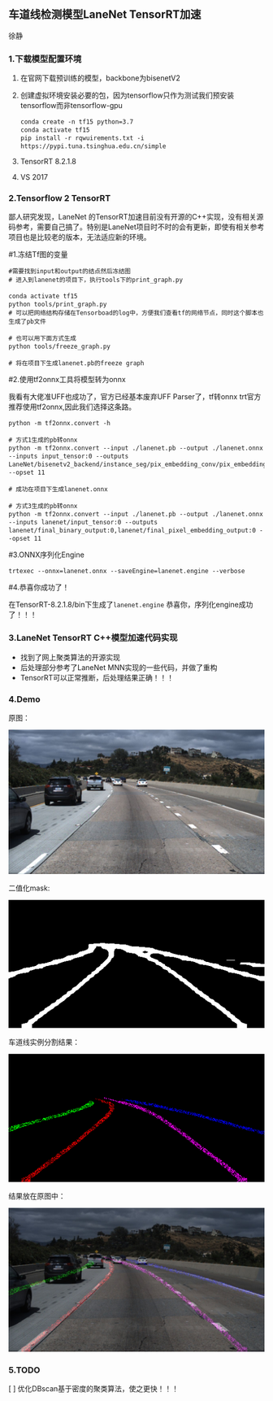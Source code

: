 ## 车道线检测模型LaneNet TensorRT加速

徐静

### 1.下载模型配置环境

1. 在官网下载预训练的模型，backbone为bisenetV2

2. 创建虚拟环境安装必要的包，因为tensorflow只作为测试我们预安装tensorflow而非tensorflow-gpu

   ```shell
   conda create -n tf15 python=3.7
   conda activate tf15
   pip install -r rqwuirements.txt -i https://pypi.tuna.tsinghua.edu.cn/simple
   ```


3. TensorRT 8.2.1.8

4. VS 2017

### 2.Tensorflow 2 TensorRT

鄙人研究发现，LaneNet 的TensorRT加速目前没有开源的C++实现，没有相关源码参考，需要自己搞了。特别是LaneNet项目时不时的会有更新，即使有相关参考项目也是比较老的版本，无法适应新的环境。

#1.冻结Tf图的变量

```shell
#需要找到input和output的结点然后冻结图
# 进入到lanenet的项目下，执行tools下的print_graph.py

conda activate tf15
python tools/print_graph.py
# 可以把网络结构存储在Tensorboad的log中，方便我们查看tf的网络节点，同时这个脚本也生成了pb文件

# 也可以用下面方式生成
python tools/freeze_graph.py

# 将在项目下生成lanenet.pb的freeze graph
```

#2.使用tf2onnx工具将模型转为onnx

我看有大佬准UFF也成功了，官方已经基本废弃UFF Parser了，tf转onnx trt官方推荐使用tf2onnx,因此我们选择这条路。

```shell
python -m tf2onnx.convert -h

# 方式1生成的pb转onnx
python -m tf2onnx.convert --input ./lanenet.pb --output ./lanenet.onnx --inputs input_tensor:0 --outputs LaneNet/bisenetv2_backend/instance_seg/pix_embedding_conv/pix_embedding_conv:0,LaneNet/bisenetv2_backend/binary_seg/ArgMax:0 --opset 11

# 成功在项目下生成lanenet.onnx

# 方式3生成的pb转onnx
python -m tf2onnx.convert --input ./lanenet.pb --output ./lanenet.onnx --inputs lanenet/input_tensor:0 --outputs lanenet/final_binary_output:0,lanenet/final_pixel_embedding_output:0 --opset 11

```

#3.ONNX序列化Engine

```shell
trtexec --onnx=lanenet.onnx --saveEngine=lanenet.engine --verbose
```

#4.恭喜你成功了！

在TensorRT-8.2.1.8/bin下生成了`lanenet.engine` 恭喜你，序列化engine成功了！！！

### 3.LaneNet TensorRT C++模型加速代码实现

+ 找到了网上聚类算法的开源实现
+ 后处理部分参考了LaneNet MNN实现的一些代码，并做了重构
+ TensorRT可以正常推断，后处理结果正确！！！

### 4.Demo

原图：

![](docs/3.jpg)

二值化mask:

![](docs/binary_ret.png)

车道线实例分割结果：

![](docs/instance_ret.png)

结果放在原图中：

![](docs/res.jpg)



### 5.TODO

[ ] 优化DBscan基于密度的聚类算法，使之更快！！！



